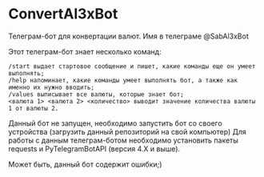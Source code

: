 # ConvertAl3xBot
Телеграм-бот для конвертации валют. 
Имя в телеграме @SabAl3xBot

Этот телеграм-бот знает несколько команд:

    /start выдает стартовое сообщение и пишет, какие команды еще он умеет выполнять;
    /help напоминает, какие команды умеет выполнять бот, а также как именно их нужно вводить;
    /values выписывает все валюты, которые знает бот;
    <валюта 1> <валюта 2> <количество> выводит значение количества валюты 1 от валюты 2.

Данный бот не запущен, необходимо запустить бот со своего устройства (загрузить данный репозиторий на свой компьютер) Для работы с данным телеграм-ботом необходимо установить пакеты requests и PyTelegramBotAPI (версия 4.X и выше).

Может быть, данный бот содержит ошибки;)
